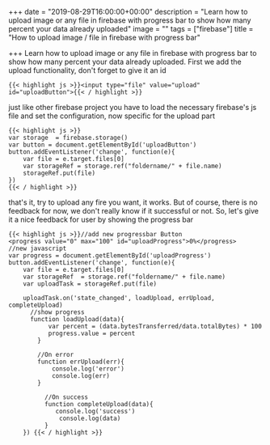 +++
date = "2019-08-29T16:00:00+00:00"
description = "Learn how to upload image or any file in firebase with progress bar to show how many percent your data already uploaded"
image = ""
tags = ["firebase"]
title = "How to upload image / file in firebase with progress bar"

+++
Learn how to upload image or any file in firebase with progress bar to show how many percent your data already uploaded. First we add the upload functionality, don't forget to give it an id

    {{< highlight js >}}<input type="file" value="upload" id="uploadButton">{{< / highlight >}}

just like other firebase project you have to load the necessary firebase's js file and set the configuration, now specific for the upload part

    {{< highlight js >}}
    var storage  = firebase.storage()
    var button = document.getElementById('uploadButton')
    button.addEventListener('change', function(e){
    	var file = e.target.files[0]	
        var storageRef = storage.ref("foldername/" + file.name)
        storageRef.put(file)
    })
    {{< / highlight >}}

that's it, try to upload any fire you want, it works. But of course, there is no feedback for now, we don't really know if it successful or not. So, let's give it a nice feedback for user by showing the progress bar

    {{< highlight js >}}//add new progressbar Button
    <progress value="0" max="100" id="uploadProgress">0%</progress>
    //new javascript
    var progress = document.getElementById('uploadProgress')
    button.addEventListener('change', function(e){
    	var file = e.target.files[0]
        var storageRef  = storage.ref("foldername/" + file.name)
        var uploadTask = storageRef.put(file)
    
    	uploadTask.on('state_changed', loadUpload, errUpload, completeUpload)
          //show progress  
          function loadUpload(data){  
               var percent = (data.bytesTransferred/data.totalBytes) * 100  
               progress.value = percent  
            }
            
            //On error    
            function errUpload(err){      
            	console.log('error')      
                console.log(err)    
    		}
            
              //On success  
              function completeUpload(data){      
              	 console.log('success')      
    	          console.log(data)   
              }
        }) {{< / highlight >}} 
